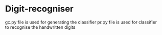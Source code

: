 # Digit-recogniser
gc.py file is used for generating the classifier
pr.py file is used for classifier to recognise the handwritten digits
